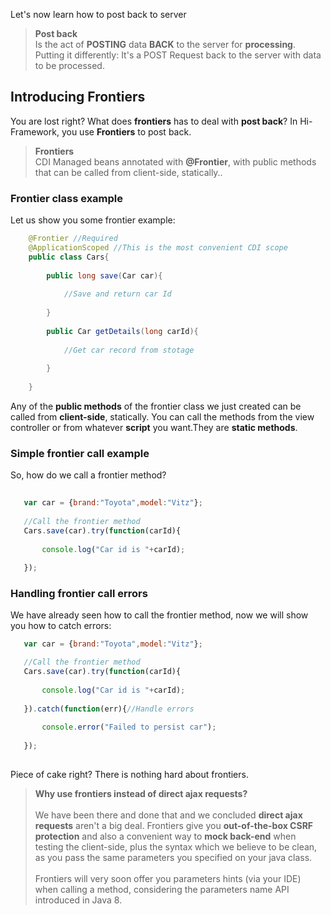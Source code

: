 <!--Topic description-->
<description>Let's now learn how to post back to server</description>

> **Post back**<br>Is the act of __POSTING__  data __BACK__ to the server for __processing__.<br> Putting it differently: It's a POST Request back to the server with data to be processed.

## Introducing Frontiers
You are lost right? What does __frontiers__ has to deal with __post back__? In Hi-Framework, you use __Frontiers__ to post back.

> **Frontiers**<br>CDI Managed beans annotated with __@Frontier__, with public methods that can be called from client-side, statically..

### Frontier class example

Let us show you some frontier example:

```java 
    @Frontier //Required
    @ApplicationScoped //This is the most convenient CDI scope
    public class Cars{  
    
        public long save(Car car){
            
            //Save and return car Id
        
        }
        
        public Car getDetails(long carId){
            
            //Get car record from stotage
            
        }
        
    }
```
Any of the __public methods__ of the frontier class we just created can be called from __client-side__, statically. 
You can call the methods from the view controller or from whatever __script__ you want.They are __static methods__.


### Simple frontier call example

So, how do we call a frontier method?

```js
    
   var car = {brand:"Toyota",model:"Vitz"};
    
   //Call the frontier method
   Cars.save(car).try(function(carId){
      
       console.log("Car id is "+carId);
      
   });


```

### Handling frontier call errors

We have already seen how to call the frontier method, now we will show you how to catch errors:

```js
   var car = {brand:"Toyota",model:"Vitz"};

   //Call the frontier method
   Cars.save(car).try(function(carId){
           
       console.log("Car id is "+carId);
           
   }).catch(function(err){//Handle errors
            
       console.error("Failed to persist car");   
      
   });
    
```

Piece of cake right? There is nothing hard about frontiers. 


> **Why use frontiers instead of direct ajax requests?**<br><br>We have been there and done that and we concluded __direct ajax requests__ aren't a big deal. Frontiers give you __out-of-the-box CSRF protection__ and also
> a convenient way to __mock back-end__ when testing the client-side, plus the syntax which we believe to be clean, as you pass the same parameters
> you specified on your java class.<br><br> Frontiers will very soon offer you parameters hints (via your IDE) when calling a method, considering the parameters name
> API introduced in Java 8. 